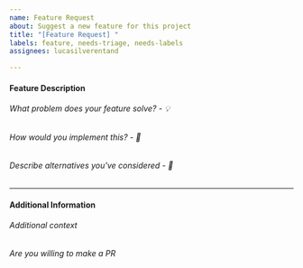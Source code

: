 ```yaml
---
name: Feature Request
about: Suggest a new feature for this project
title: "[Feature Request] "
labels: feature, needs-triage, needs-labels
assignees: lucasilverentand

---
```


#### Feature Description
###### What problem does your feature solve? - 💡
<!-- Describe what problem this feature would solve -->

###### How would you implement this? - 📖
<!-- Give a high-level description of how you would implement the feature -->

###### Describe alternatives you've considered - 💭
<!-- Describe alternatives you have considered to solve the problem -->

---
#### Additional Information
###### Additional context
<!-- Insert any other context or screenshots here -->

###### Are you willing to make a PR
<!-- Let us know whether you are eager to work on the feature yourself -->